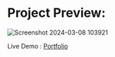 # Project Preview: 

![Screenshot 2024-03-08 103921](https://github.com/UmairFaheem042/mini_portfolio_react/assets/103030494/0ad144f5-228e-4d2d-a45e-50d7ca837cea) 

Live Demo : <a href="https://mini-portfolio-react.vercel.app/">Portfolio</a>
